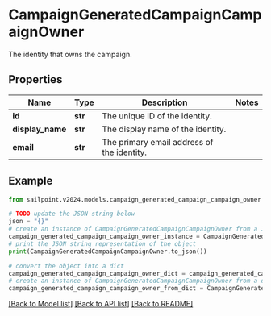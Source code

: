# CampaignGeneratedCampaignCampaignOwner

The identity that owns the campaign.

## Properties

Name | Type | Description | Notes
------------ | ------------- | ------------- | -------------
**id** | **str** | The unique ID of the identity. | 
**display_name** | **str** | The display name of the identity. | 
**email** | **str** | The primary email address of the identity. | 

## Example

```python
from sailpoint.v2024.models.campaign_generated_campaign_campaign_owner import CampaignGeneratedCampaignCampaignOwner

# TODO update the JSON string below
json = "{}"
# create an instance of CampaignGeneratedCampaignCampaignOwner from a JSON string
campaign_generated_campaign_campaign_owner_instance = CampaignGeneratedCampaignCampaignOwner.from_json(json)
# print the JSON string representation of the object
print(CampaignGeneratedCampaignCampaignOwner.to_json())

# convert the object into a dict
campaign_generated_campaign_campaign_owner_dict = campaign_generated_campaign_campaign_owner_instance.to_dict()
# create an instance of CampaignGeneratedCampaignCampaignOwner from a dict
campaign_generated_campaign_campaign_owner_from_dict = CampaignGeneratedCampaignCampaignOwner.from_dict(campaign_generated_campaign_campaign_owner_dict)
```
[[Back to Model list]](../README.md#documentation-for-models) [[Back to API list]](../README.md#documentation-for-api-endpoints) [[Back to README]](../README.md)


